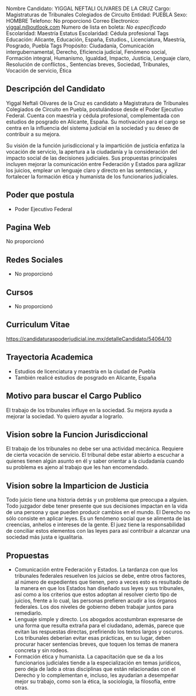 Nombre Candidato: YIGGAL NEFTALI OLIVARES DE LA CRUZ
Cargo: Magistraturas de Tribunales Colegiados de Circuito
Entidad: PUEBLA
Sexo: HOMBRE
Telefono: No proporcionó
Correo Electronico: yiggal.n@outlook.com
Numero de lista en boleta: *No especificado*
Escolaridad: Maestría
Estatus Escolaridad: Cédula profesional
Tags Educación: Alicante, Educación, España, Estudios., Licenciatura, Maestría, Posgrado, Puebla
Tags Propósito: Ciudadanía, Comunicación intergubernamental, Derecho, Eficiencia judicial, Fenómeno social, Formación integral, Humanismo, Igualdad, Impacto, Justicia, Lenguaje claro, Resolución de conflictos., Sentencias breves, Sociedad, Tribunales, Vocación de servicio, Ética


## Descripción del Candidato 

Yiggal Neftali Olivares de la Cruz es candidato a Magistratura de Tribunales Colegiados de Circuito en Puebla, postulándose desde el Poder Ejecutivo Federal. Cuenta con maestría y cédula profesional, complementada con estudios de posgrado en Alicante, España. Su motivación para el cargo se centra en la influencia del sistema judicial en la sociedad y su deseo de contribuir a su mejora.

Su visión de la función jurisdiccional y la impartición de justicia enfatiza la vocación de servicio, la apertura a la ciudadanía y la consideración del impacto social de las decisiones judiciales. Sus propuestas principales incluyen mejorar la comunicación entre Federación y Estados para agilizar los juicios, emplear un lenguaje claro y directo en las sentencias, y fortalecer la formación ética y humanista de los funcionarios judiciales.


## Poder que postula

- Poder Ejecutivo Federal


## Pagina Web

No proporcionó


## Redes Sociales

- No proporcionó


## Cursos

- No proporcionó


## Curriculum Vitae

https://candidaturaspoderjudicial.ine.mx/detalleCandidato/54064/10


## Trayectoria Academica

- Estudios de licenciatura y maestría en la ciudad de Puebla
- También realicé estudios de posgrado en Alicante, España


## Motivo para buscar el Cargo Publico

El trabajo de los tribunales influye en la sociedad. Su mejora ayuda a mejorar la sociedad. Yo quiero ayudar a lograrlo.


## Vision sobre la Funcion Jurisdiccional

El trabajo de los tribunales no debe ser una actividad mecánica. Requiere de cierta vocación de servicio. El tribunal debe estar abierto a escuchar a quienes tienen algún asunto en él y saber orientar a la ciudadanía cuando su problema es ajeno al trabajo que les han encomendado.


## Vision sobre la Imparticion de Justicia

Todo juicio tiene una historia detrás y un problema que preocupa a alguien. Todo juzgador debe tener presente que sus decisiones impactan en la vida de una persona y que pueden producir cambios en el mundo. El Derecho no sólo consiste en aplicar leyes. Es un fenómeno social que se alimenta de las creencias, anhelos e intereses de la gente. El juez tiene la responsabilidad de conciliar estos elementos con las leyes para así contribuir a alcanzar una sociedad más justa e igualitaria.


## Propuestas

- Comunicación entre Federación y Estados. La tardanza con que los tribunales federales resuelven los juicios se debe, entre otros factores, al número de expedientes que tienen, pero a veces esto es resultado de la manera en que los Estados han diseñado sus leyes y sus tribunales, así como a los criterios que estos adoptan al resolver cierto tipo de juicios, frente a lo cual, las personas prefieren acudir a los órganos federales. Los dos niveles de gobierno deben trabajar juntos para remediarlo.
- Lenguaje simple y directo. Los abogados acostumbran expresarse de una forma que resulta extraña para el ciudadano, además, parece que evitan las respuestas directas, prefiriendo los textos largos y oscuros. Los tribunales deberían evitar esas prácticas, en su lugar, deben procurar hacer sentencias breves, que toquen los temas de manera concreta y sin rodeos.
- Formación ética y humanista. La capacitación que se da a los funcionarios judiciales tiende a la especialización en temas jurídicos, pero deja de lado a otras disciplinas que están relacionadas con el Derecho y lo complementan e, incluso, les ayudarían a desempeñar mejor su trabajo, como son la ética, la sociología, la filosofía, entre otras.

